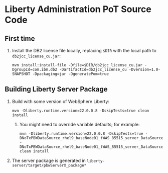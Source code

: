 # Liberty Administration PoT Source Code

## First time

1. Install the DB2 license file locally, replacing `$DIR` with the local path to `db2jcc_license_cu.jar`:
   ```
   mvn install:install-file -Dfile=$DIR/db2jcc_license_cu.jar -DgroupId=com.ibm.db2 -DartifactId=db2jcc_license_cu -Dversion=1.0-SNAPSHOT -Dpackaging=jar -DgeneratePom=true
   ```

## Building Liberty Server Package

1. Build with some version of WebSphere Liberty:
   ```
   mvn -Dliberty.runtime.version=22.0.0.8 -DskipTests=true clean install
   ```
    1. You might need to override variable defaults; for example:
       ```
       mvn -Dliberty.runtime.version=22.0.0.8 -DskipTests=true -DNoTxPBWDataSource_rhel9_baseNode01_tWAS_85515_server_DataSource_1673564702594_serverName=server0.gym.lan -DNoTxPBWDataSource_rhel9_baseNode01_tWAS_85515_server_DataSource_1673564702594_serverName=server0.gym.lan clean install
       ```
1. The server package is generated in `liberty-server/target/pbwServerX_package*`
